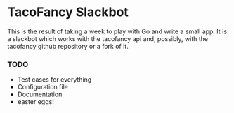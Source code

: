 # TacoFancy Slackbot

This is the result of taking a week to play with Go and write a small app.  It is a slackbot which
works with the tacofancy api and, possibly, with the tacofancy github repository or a fork of it.


### TODO

* Test cases for everything
* Configuration file
* Documentation
* easter eggs!
